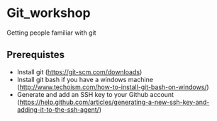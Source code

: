 # Git_workshop
Getting people familiar with git

## Prerequistes
- Install git (https://git-scm.com/downloads)
- Install git bash if you have a windows machine (http://www.techoism.com/how-to-install-git-bash-on-windows/)
- Generate and add an SSH key to your Github account (https://help.github.com/articles/generating-a-new-ssh-key-and-adding-it-to-the-ssh-agent/)
